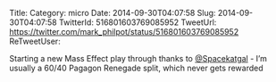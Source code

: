Title: 
Category: micro
Date: 2014-09-30T04:07:58
Slug: 2014-09-30T04:07:58
TwitterId: 516801603769085952
TweetUrl: https://twitter.com/mark_philpot/status/516801603769085952
ReTweetUser: 

Starting a new Mass Effect play through thanks to [@Spacekatgal](https://twitter.com/Spacekatgal) - I’m usually a 60/40 Pagagon Renegade split, which never gets rewarded